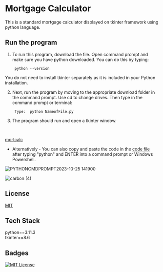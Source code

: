 # Mortgage Calculator

This is a standard mortgage calculator displayed on tkinter framework using python language. 

## Run the program 

1. To run this program, download the file. Open command prompt and make sure you have python downloaded. You can do this by typing:

        python --version

You do not need to install tkinter separately as it is included in your Python installation. 


2. Next, run the program by moving to the appropriate download folder in the command prompt. Use cd to change drives. Then type in the command prompt or terminal:



        Type:  python NameofFile.py


3. The program should run and open a tkinter window.
<br/>

[mortcalc](https://github.com/guzmanwolfrank/Python/assets/29739578/f22dfc2f-c37c-49e8-9071-110b6f9ee260)


- Alternatively -
You can also copy and paste the code in the  [code file](###) after typing "python" and ENTER into a command prompt or Windows Powershell.

![PYTHONCMDPROMPT2023-10-25 141900](https://github.com/guzmanwolfrank/Python/assets/29739578/748e342b-fb63-43af-8816-38ee76f134af)


![carbon (4)](https://github.com/guzmanwolfrank/Python/assets/29739578/145fc679-1255-4553-ab48-7612950c2d63)

## License

[MIT](https://choosealicense.com/licenses/mit/)


## Tech Stack

python==3.11.3
<br/>
tkinter==8.6


## Badges


[![MIT License](https://img.shields.io/badge/License-MIT-green.svg)](https://choosealicense.com/licenses/mit/)
